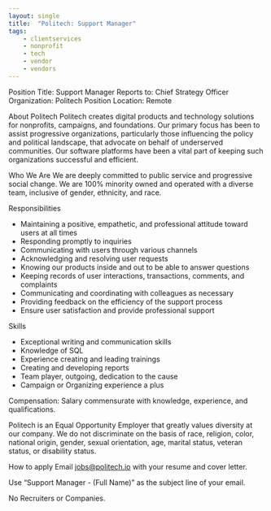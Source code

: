 ```yaml
---
layout: single
title:  "Politech: Support Manager"
tags: 
    - clientservices
    - nonprofit
    - tech
    - vendor
    - vendors
---
```


Position Title: Support Manager
Reports to: Chief Strategy Officer
Organization: Politech
Position Location: Remote


About Politech
Politech creates digital products and technology solutions for nonprofits, campaigns, and foundations. Our primary focus has been to assist progressive organizations, particularly those influencing the policy and political landscape, that advocate on behalf of underserved communities. Our software platforms have been a vital part of keeping such organizations successful and efficient.
 
Who We Are
We are deeply committed to public service and progressive social change. We are 100% minority owned and operated with a diverse team, inclusive of gender, ethnicity, and race.
 
Responsibilities

* Maintaining a positive, empathetic, and professional attitude toward users at all times
* Responding promptly to inquiries
* Communicating with users through various channels
* Acknowledging and resolving user requests
* Knowing our products inside and out to be able to answer questions
* Keeping records of user interactions, transactions, comments, and complaints
* Communicating and coordinating with colleagues as necessary
* Providing feedback on the efficiency of the support process
* Ensure user satisfaction and provide professional support
 
Skills
* Exceptional writing and communication skills
* Knowledge of SQL
* Experience creating and leading trainings
* Creating and developing reports
* Team player, outgoing, dedication to the cause
* Campaign or Organizing experience a plus
 
Compensation: Salary commensurate with knowledge, experience, and qualifications.
 
Politech is an Equal Opportunity Employer that greatly values diversity at our company. We do not discriminate on the basis of race, religion, color, national origin, gender, sexual orientation, age, marital status, veteran status, or disability status.
 
How to apply
Email jobs@politech.io with your resume and cover letter.
 
Use “Support Manager - (Full Name)” as the subject line of your email.
 
No Recruiters or Companies.
